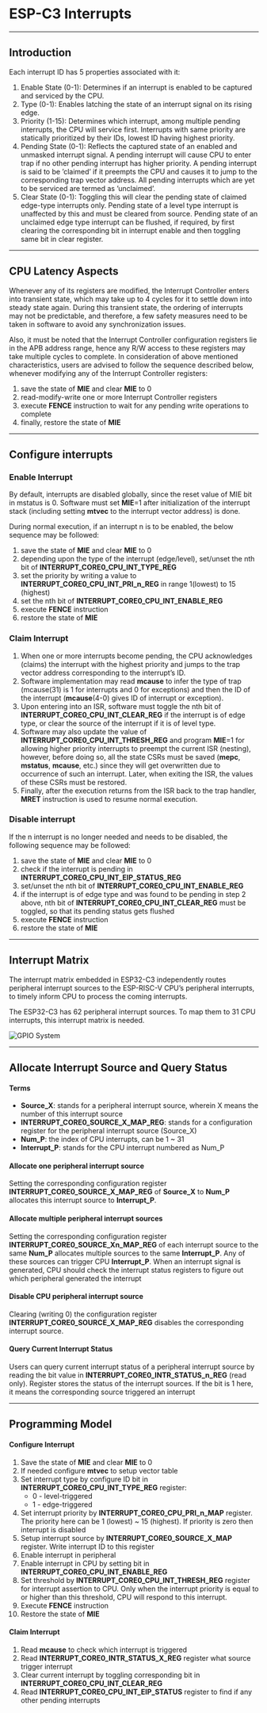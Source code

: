 # ESP-C3 Interrupts

------

## Introduction

Each interrupt ID has 5 properties associated with it:
1. Enable State (0-1): Determines if an interrupt is enabled to be captured and serviced by the CPU.
2. Type (0-1): Enables latching the state of an interrupt signal on its rising edge.
3. Priority (1-15): Determines which interrupt, among multiple pending interrupts, the CPU will service first. Interrupts with same priority are statically prioritized by their IDs, lowest ID having highest priority.
4. Pending State (0-1): Reflects the captured state of an enabled and unmasked interrupt signal. A pending interrupt will cause CPU to enter trap if no other pending interrupt has higher priority. A pending interrupt is said to be ’claimed’ if it preempts the CPU and causes it to jump to the corresponding trap vector address. All pending interrupts which are yet to be serviced are termed as ’unclaimed’.
5. Clear State (0-1): Toggling this will clear the pending state of claimed edge-type interrupts only. Pending state of a level type interrupt is unaffected by this and must be cleared from source. Pending state of an unclaimed edge type interrupt can be flushed, if required, by first clearing the corresponding bit in interrupt enable and then toggling same bit in clear register.

------

## CPU Latency Aspects

Whenever any of its registers are modified, the Interrupt Controller enters into transient state, which may take up to 4 cycles for it to settle down into steady state again. During this transient state, the ordering of interrupts may not be predictable, and therefore, a few safety measures need to be taken in software to avoid any synchronization issues.

Also, it must be noted that the Interrupt Controller configuration registers lie in the APB address range, hence any R/W access to these registers may take multiple cycles to complete. In consideration of above mentioned characteristics, users are advised to follow the sequence described below, whenever modifying any of the Interrupt Controller registers:

1. save the state of **MIE** and clear **MIE** to 0
2. read-modify-write one or more Interrupt Controller registers
3. execute **FENCE** instruction to wait for any pending write operations to complete
4. finally, restore the state of **MIE**

------

## Configure interrupts

### Enable Interrupt

By default, interrupts are disabled globally, since the reset value of MIE bit in mstatus is 0. Software must set **MIE**=1 after initialization of the interrupt stack (including setting **mtvec** to the interrupt vector address) is done.

During normal execution, if an interrupt n is to be enabled, the below sequence may be followed:

1. save the state of **MIE** and clear **MIE** to 0
2. depending upon the type of the interrupt (edge/level), set/unset the nth bit of **INTERRUPT_CORE0_CPU_INT_TYPE_REG**
3. set the priority by writing a value to **INTERRUPT_CORE0_CPU_INT_PRI_n_REG** in range 1(lowest) to 15 (highest)
4. set the nth bit of **INTERRUPT_CORE0_CPU_INT_ENABLE_REG**
5. execute **FENCE** instruction
6. restore the state of **MIE**

### Claim Interrupt

1. When one or more interrupts become pending, the CPU acknowledges (claims) the interrupt with the highest priority and jumps to the trap vector address corresponding to the interrupt’s ID. 
2. Software implementation may read **mcause** to infer the type of trap (mcause(31) is 1 for interrupts and 0 for exceptions) and then the ID of
   the interrupt (**mcause**(4-0) gives ID of interrupt or exception). 
3. Upon entering into an ISR, software must toggle the nth bit of **INTERRUPT_CORE0_CPU_INT_CLEAR_REG** if the interrupt is of edge type, or clear the source of the interrupt if it is of level type.
4. Software may also update the value of **INTERRUPT_CORE0_CPU_INT_THRESH_REG** and program **MIE**=1 for allowing higher priority interrupts to preempt the current ISR (nesting), however, before doing so, all the state CSRs must be saved (**mepc**, **mstatus**, **mcause**, etc.) since they will get overwritten due to occurrence of such an interrupt. Later, when exiting the ISR, the values of these CSRs must be restored.
5. Finally, after the execution returns from the ISR back to the trap handler, **MRET** instruction is used to resume normal execution.

### Disable interrupt

If the n interrupt is no longer needed and needs to be disabled, the following sequence may be followed:
1. save the state of **MIE** and clear **MIE** to 0
2. check if the interrupt is pending in **INTERRUPT_CORE0_CPU_INT_EIP_STATUS_REG**
3. set/unset the nth bit of **INTERRUPT_CORE0_CPU_INT_ENABLE_REG**
4. if the interrupt is of edge type and was found to be pending in step 2 above, nth bit of **INTERRUPT_CORE0_CPU_INT_CLEAR_REG** must be toggled, so that its pending status gets flushed
5. execute **FENCE** instruction
6. restore the state of **MIE**

------

## Interrupt Matrix

The interrupt matrix embedded in ESP32-C3 independently routes peripheral interrupt sources to the ESP-RISC-V CPU’s peripheral interrupts, to timely inform CPU to process the coming interrupts.

The ESP32-C3 has 62 peripheral interrupt sources. To map them to 31 CPU interrupts, this interrupt matrix is needed.

![GPIO System](images/interrupt-matrix.png)

------

## Allocate Interrupt Source and Query Status

#### Terms

- **Source_X**: stands for a peripheral interrupt source, wherein X means the number of this interrupt source
- **INTERRUPT_CORE0_SOURCE_X_MAP_REG**: stands for a configuration register for the peripheral interrupt
  source (Source_X)
- **Num_P**: the index of CPU interrupts, can be 1 ~ 31
- **Interrupt_P**: stands for the CPU interrupt numbered as Num_P



#### Allocate one peripheral interrupt source

Setting the corresponding configuration register **INTERRUPT_CORE0_SOURCE_X_MAP_REG** of **Source_X** to **Num_P** allocates this interrupt source to **Interrupt_P**.



#### Allocate multiple peripheral interrupt sources

Setting the corresponding configuration register **INTERRUPT_CORE0_SOURCE_Xn_MAP_REG** of each interrupt source to the same **Num_P** allocates multiple sources to the same **Interrupt_P**. Any of these sources can trigger CPU **Interrupt_P**. When an interrupt signal is generated, CPU should check the interrupt status registers to figure out which peripheral generated the interrupt



#### Disable CPU peripheral interrupt source

Clearing (writing 0) the configuration register **INTERRUPT_CORE0_SOURCE_X_MAP_REG** disables the corresponding interrupt source.



#### Query Current Interrupt Status

Users can query current interrupt status of a peripheral interrupt source by reading the bit value in **INTERRUPT_CORE0_INTR_STATUS_n_REG** (read only). Register stores the status of the interrupt sources. If the bit is 1 here, it means the corresponding source triggered an interrupt

------

## Programming Model

#### Configure Interrupt

1. Save the state of **MIE** and clear **MIE** to 0
2. If needed configure **mtvec** to setup vector table
3. Set interrupt type by configure ID bit in **INTERRUPT_CORE0_CPU_INT_TYPE_REG** register:
   - 0 - level-triggered
   - 1 - edge-triggered
4. Set interrupt priority by **INTERRUPT_CORE0_CPU_PRI_n_MAP** register. The priority here can be 1 (lowest) ~ 15 (highest). If priority is zero then interrupt is disabled
5. Setup interrupt source by **INTERRUPT_CORE0_SOURCE_X_MAP** register. Write interrupt ID to this register
6. Enable interrupt in peripheral
7. Enable interrupt in CPU by setting bit in **INTERRUPT_CORE0_CPU_INT_ENABLE_REG**
8. Set threshold by **INTERRUPT_CORE0_CPU_INT_THRESH_REG** register for interrupt assertion to CPU. Only when the interrupt priority is equal to or higher than this threshold, CPU will respond to this interrupt.
9. Execute **FENCE** instruction
10. Restore the state of **MIE**



#### Claim Interrupt

1. Read **mcause** to check which interrupt is triggered
2. Read **INTERRUPT_CORE0_INTR_STATUS_X_REG** register what source trigger interrupt
3. Clear current interrupt by toggling corresponding bit in **INTERRUPT_CORE0_CPU_INT_CLEAR_REG**
4. Read **INTERRUPT_CORE0_CPU_INT_EIP_STATUS** register to find if any other pending  interrupts 

